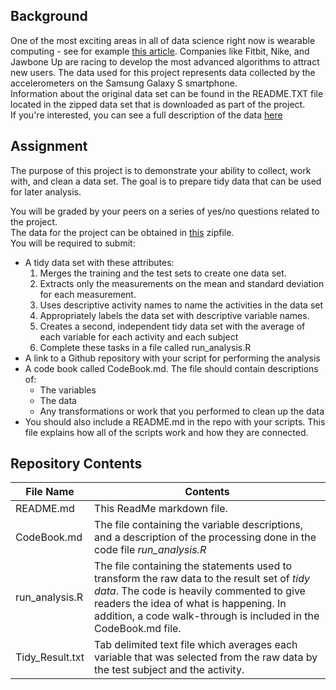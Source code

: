 ## Background
One of the most exciting areas in all of data science right now is wearable computing - see for example [this article](http://www.insideactivitytracking.com/data-science-activity-tracking-and-the-battle-for-the-worlds-top-sports-brand/). Companies like Fitbit, Nike, and Jawbone Up are racing to develop the most advanced algorithms to attract new users. The data used for this project represents data collected by the accelerometers on the Samsung Galaxy S smartphone.  
Information about the original data set can be found in the README.TXT file located in the zipped data set that is downloaded as part of the project.  
If you're interested, you can see a full description of the data [here](http://archive.ics.uci.edu/ml/datasets/Human+Activity+Recognition+Using+Smartphones)

## Assignment
The purpose of this project is to demonstrate your ability to collect, work with, and clean a data set. The goal is to prepare tidy data that can be used for later analysis. 

You will be graded by your peers on a series of yes/no questions related to the project.   
The data for the project can be obtained in [this](https://d396qusza40orc.cloudfront.net/getdata%2Fprojectfiles%2FUCI%20HAR%20Dataset.zip) zipfile.  
You will be required to submit:
* A tidy data set with these attributes:
  1. Merges the training and the test sets to create one data set.
  2. Extracts only the measurements on the mean and standard deviation for each measurement. 
  3. Uses descriptive activity names to name the activities in the data set 
  4. Appropriately labels the data set with descriptive variable names. 
  5. Creates a second, independent tidy data set with the average of each variable for each activity and each subject
  6. Complete these tasks in a file called run_analysis.R
* A link to a Github repository with your script for performing the analysis  
* A code book called CodeBook.md. The file should contain descriptions of:  
  * The variables
  * The data
  * Any transformations or work that you performed to clean up the data    
* You should also include a README.md in the repo with your scripts. This file explains how all of the scripts work and how they are connected.

## Repository Contents
File Name | Contents
--- | --- 
README.md | This ReadMe markdown file.
CodeBook.md | The file containing the variable descriptions, and a description of the processing done in the code file *run_analysis.R*
run_analysis.R | The file containing the statements used to transform the raw data to the result set of *tidy data*. The code is heavily commented to give readers the idea of what is happening. In addition, a code walk-through is included in the CodeBook.md file.
Tidy_Result.txt | Tab delimited text file which averages each variable that was selected from the raw data by the test subject and the activity.




